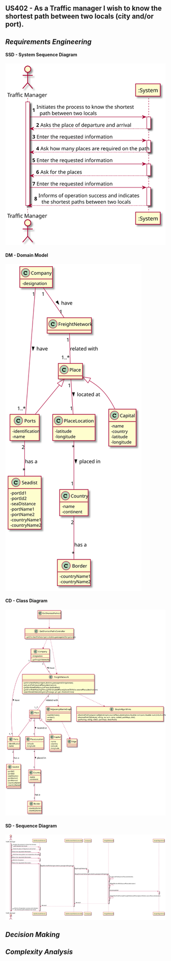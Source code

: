 ## US402 - As a Traffic manager I wish to know the shortest path between two locals (city and/or port).

## *Requirements Engineering*
#### SSD - System Sequence Diagram
![SSD_US402](US402_SSD.svg)
#### DM - Domain Model
![DM_US402](US402_DM.svg)
#### CD - Class Diagram
![CD_US402](US402_CD.svg)
#### SD - Sequence Diagram
![SD_US402](US402_SD.svg)

## *Decision Making*

## *Complexity Analysis*


